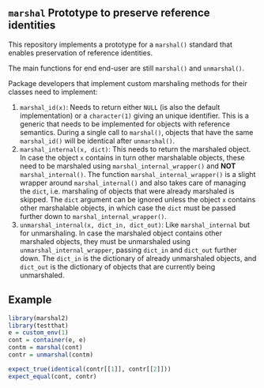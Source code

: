 
## `marshal` Prototype to preserve reference identities

This repository implements a prototype for a `marshal()` standard that
enables preservation of reference identities.

The main functions for end end-user are still `marshal()` and
`unmarshal()`.

Package developers that implement custom marshaling methods for their
classes need to implement:

1.  `marshal_id(x)`: Needs to return either `NULL` (is also the default
    implementation) or a `character(1)` giving an unique identifier.
    This is a generic that needs to be implemented for objects with
    reference semantics. During a single call to `marshal()`, objects
    that have the same `marshal_id()` will be identical after
    `unmarshal()`.
2.  `marshal_internal(x, dict)`: This needs to return the marshaled
    object. In case the object `x` contains in turn other marshalable
    objects, these need to be marshaled using
    `marshal_internal_wrapper()` and **NOT** `marshal_internal()`. The
    function `marshal_internal_wrapper()` is a slight wrapper around
    `marshal_internal()` and also takes care of managing the `dict`,
    i.e. marshaling of objects that were already marshaled is skipped.
    The `dict` argument can be ignored unless the object `x` contains
    other marshalable objects, in which case the `dict` must be passed
    further down to `marshal_internal_wrapper()`.
3.  `unmarshal_internal(x, dict_in, dict_out)`: Like `marshal_internal`
    but for unmarshaling. In case the marshaled object contains other
    marshaled objects, they must be unmarshaled using
    `unmarshal_internal_wrapper`, passing `dict_in` and `dict_out`
    further down. The `dict_in` is the dictionary of already unmarshaled
    objects, and `dict_out` is the dictionary of objects that are
    currently being unmarshaled.

## Example

``` r
library(marshal2)
library(testthat)
e = custom_env(1)
cont = container(e, e)
contm = marshal(cont)
contr = unmarshal(contm)

expect_true(identical(contr[[1]], contr[[2]]))
expect_equal(cont, contr)
```

